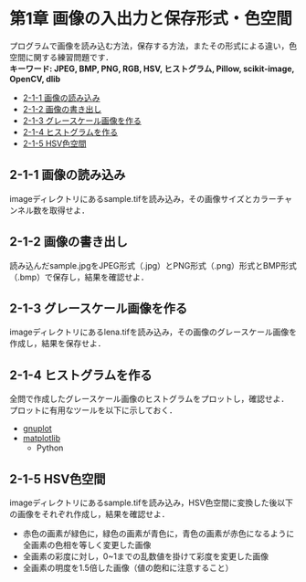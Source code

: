 # 第1章 画像の入出力と保存形式・色空間

プログラムで画像を読み込む方法，保存する方法，またその形式による違い，色空間に関する練習問題です．  
__キーワード: JPEG, BMP, PNG, RGB, HSV, ヒストグラム, Pillow, scikit-image, OpenCV, dlib__

- [2-1-1 画像の読み込み](#imread)
- [2-1-2 画像の書き出し](#imsave)
- [2-1-3 グレースケール画像を作る](#gray)
- [2-1-4 ヒストグラムを作る](#hist)
- [2-1-5 HSV色空間](#hsv)

## <a name ="imread">2-1-1 画像の読み込み
imageディレクトリにあるsample.tifを読み込み，その画像サイズとカラーチャンネル数を取得せよ．

## <a name ="imsave">2-1-2 画像の書き出し
読み込んだsample.jpgをJPEG形式（.jpg）とPNG形式（.png）形式とBMP形式（.bmp）で保存し，結果を確認せよ．

## <a name ="gray">2-1-3 グレースケール画像を作る
imageディレクトリにあるlena.tifを読み込み，その画像のグレースケール画像を作成し，結果を保存せよ．

## <a name ="hist">2-1-4 ヒストグラムを作る
全問で作成したグレースケール画像のヒストグラムをプロットし，確認せよ．　　
プロットに有用なツールを以下に示しておく．  
- [gnuplot](http://www.gnuplot.info/)
- [matplotlib](http://matplotlib.org/)
    - Python

## <a name ="hsv">2-1-5 HSV色空間
imageディレクトリにあるsample.tifを読み込み，HSV色空間に変換した後以下の画像をそれぞれ作成し，結果を確認せよ．  
- 赤色の画素が緑色に，緑色の画素が青色に，青色の画素が赤色になるように全画素の色相を等しく変更した画像
- 全画素の彩度に対し，0~1までの乱数値を掛けて彩度を変更した画像
- 全画素の明度を1.5倍した画像（値の飽和に注意すること）
